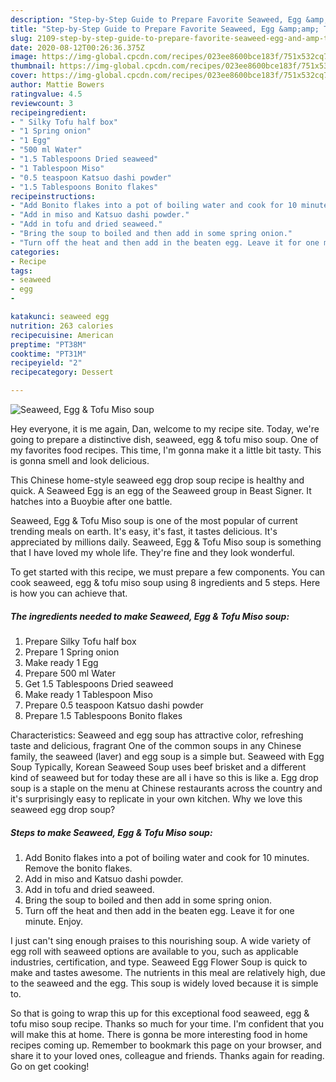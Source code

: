 ```yaml
---
description: "Step-by-Step Guide to Prepare Favorite Seaweed, Egg &amp;amp; Tofu Miso soup"
title: "Step-by-Step Guide to Prepare Favorite Seaweed, Egg &amp;amp; Tofu Miso soup"
slug: 2109-step-by-step-guide-to-prepare-favorite-seaweed-egg-and-amp-tofu-miso-soup
date: 2020-08-12T00:26:36.375Z
image: https://img-global.cpcdn.com/recipes/023ee8600bce183f/751x532cq70/seaweed-egg-tofu-miso-soup-recipe-main-photo.jpg
thumbnail: https://img-global.cpcdn.com/recipes/023ee8600bce183f/751x532cq70/seaweed-egg-tofu-miso-soup-recipe-main-photo.jpg
cover: https://img-global.cpcdn.com/recipes/023ee8600bce183f/751x532cq70/seaweed-egg-tofu-miso-soup-recipe-main-photo.jpg
author: Mattie Bowers
ratingvalue: 4.5
reviewcount: 3
recipeingredient:
- " Silky Tofu half box"
- "1 Spring onion"
- "1 Egg"
- "500 ml Water"
- "1.5 Tablespoons Dried seaweed"
- "1 Tablespoon Miso"
- "0.5 teaspoon Katsuo dashi powder"
- "1.5 Tablespoons Bonito flakes"
recipeinstructions:
- "Add Bonito flakes into a pot of boiling water and cook for 10 minutes. Remove the bonito flakes."
- "Add in miso and Katsuo dashi powder."
- "Add in tofu and dried seaweed."
- "Bring the soup to boiled and then add in some spring onion."
- "Turn off the heat and then add in the beaten egg. Leave it for one minute. Enjoy."
categories:
- Recipe
tags:
- seaweed
- egg
- 

katakunci: seaweed egg  
nutrition: 263 calories
recipecuisine: American
preptime: "PT38M"
cooktime: "PT31M"
recipeyield: "2"
recipecategory: Dessert

---
```



![Seaweed, Egg &amp; Tofu Miso soup](https://img-global.cpcdn.com/recipes/023ee8600bce183f/751x532cq70/seaweed-egg-tofu-miso-soup-recipe-main-photo.jpg)

Hey everyone, it is me again, Dan, welcome to my recipe site. Today, we're going to prepare a distinctive dish, seaweed, egg &amp; tofu miso soup. One of my favorites food recipes. This time, I'm gonna make it a little bit tasty. This is gonna smell and look delicious.

This Chinese home-style seaweed egg drop soup recipe is healthy and quick. A Seaweed Egg is an egg of the Seaweed group in Beast Signer. It hatches into a Buoybie after one battle.

Seaweed, Egg &amp; Tofu Miso soup is one of the most popular of current trending meals on earth. It's easy, it's fast, it tastes delicious. It's appreciated by millions daily. Seaweed, Egg &amp; Tofu Miso soup is something that I have loved my whole life. They're fine and they look wonderful.


To get started with this recipe, we must prepare a few components. You can cook seaweed, egg &amp; tofu miso soup using 8 ingredients and 5 steps. Here is how you can achieve that.

<!--inarticleads1-->

##### The ingredients needed to make Seaweed, Egg &amp; Tofu Miso soup:

1. Prepare  Silky Tofu half box
1. Prepare 1 Spring onion
1. Make ready 1 Egg
1. Prepare 500 ml Water
1. Get 1.5 Tablespoons Dried seaweed
1. Make ready 1 Tablespoon Miso
1. Prepare 0.5 teaspoon Katsuo dashi powder
1. Prepare 1.5 Tablespoons Bonito flakes


Characteristics: Seaweed and egg soup has attractive color, refreshing taste and delicious, fragrant One of the common soups in any Chinese family, the seaweed (laver) and egg soup is a simple but. Seaweed with Egg Soup Typically, Korean Seaweed Soup uses beef brisket and a different kind of seaweed but for today these are all i have so this is like a. Egg drop soup is a staple on the menu at Chinese restaurants across the country and it&#39;s surprisingly easy to replicate in your own kitchen. Why we love this seaweed egg drop soup? 

<!--inarticleads2-->

##### Steps to make Seaweed, Egg &amp; Tofu Miso soup:

1. Add Bonito flakes into a pot of boiling water and cook for 10 minutes. Remove the bonito flakes.
1. Add in miso and Katsuo dashi powder.
1. Add in tofu and dried seaweed.
1. Bring the soup to boiled and then add in some spring onion.
1. Turn off the heat and then add in the beaten egg. Leave it for one minute. Enjoy.


I just can&#39;t sing enough praises to this nourishing soup. A wide variety of egg roll with seaweed options are available to you, such as applicable industries, certification, and type. Seaweed Egg Flower Soup is quick to make and tastes awesome. The nutrients in this meal are relatively high, due to the seaweed and the egg. This soup is widely loved because it is simple to. 

So that is going to wrap this up for this exceptional food seaweed, egg &amp; tofu miso soup recipe. Thanks so much for your time. I'm confident that you will make this at home. There is gonna be more interesting food in home recipes coming up. Remember to bookmark this page on your browser, and share it to your loved ones, colleague and friends. Thanks again for reading. Go on get cooking!
